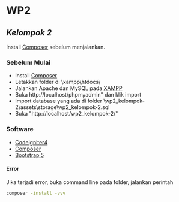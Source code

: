 # WP2
## _Kelompok 2_

Install [Composer](https://getcomposer.org/download/ "Composer") sebelum menjalankan.

### Sebelum Mulai

- Install [Composer](https://getcomposer.org/download/ "Composer") 
- Letakkan folder di \xampp\htdocs\
- Jalankan Apache dan MySQL pada [XAMPP](https://www.apachefriends.org/ "XAMPP")
- Buka http://localhost/phpmyadmin" dan klik import
- Import database yang ada di folder \wp2_kelompok-2\assets\storage\wp2_kelompok-2.sql
- Buka "http://localhost/wp2_kelompok-2/"

### Software
- [Codeigniter4](https://www.codeigniter.com/user_guide/intro/index.html "Codeigniter4")
- [Composer](https://getcomposer.org/ "Composer")
- [Bootstrap 5](https://getbootstrap.com/ "Bootstrap 5")

#### Error
Jika terjadi error, buka command line pada folder, jalankan perintah 
```sh
composer -install -vvv
```
